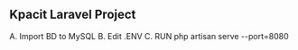 
## Kpacit Laravel Project


A. Import BD to MySQL
B. Edit .ENV
C. RUN php artisan serve --port=8080